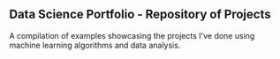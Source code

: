 
## Data Science Portfolio - Repository of Projects

A compilation of examples showcasing the projects I've done using machine learning algorithms and data analysis.
